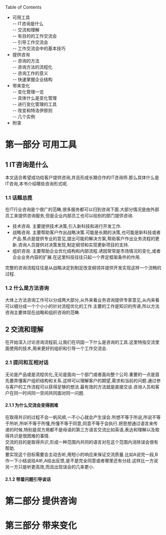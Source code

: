 Table of Contents

- 可用工具  
-- IT咨询是什么  
-- 交流和理解  
-- 有目的的工作交流会  
-- 引导工作交流会  
-- 工作交流会中的基本技巧  
- 提供咨询  
-- 咨询的方法  
-- 咨询方法的流程化  
-- 咨询工作的意义  
-- 快速掌握企业结构  
- 带来变化  
-- 变化管理一览  
-- 具体什么是变化管理  
-- 进行变化管理的工具  
-- 改变和特洛伊原则  
-- 几个实例  
- 附录  

# 第一部分 可用工具
## 1 IT咨询是什么
本文适合希望成功给客户提供咨询,并且形成长期合作的IT咨询师.那么具体什么是IT咨询,本书介绍哪些咨询形式呢.
### 1.1 话题总揽  
在IT行业咨询是个很广的范畴,很多服务都可以归到咨询下面.大部分情况是由外部员工来提供咨询服务,但是企业内部员工也可以给别的部门提供咨询.
- 技术咨询. 主要提供技术决策,引入新科技和进行开发工作.  
- 战略咨询. 主要帮助客户作出战略决策.可能是长期的决策,也可能是新科技或者产品.焦点是提供专业的意见,提出可能的解决方案,帮助客户作出业务流程的更新.咨询人员提供对决策发现,制定纲领和实现更新项目的支持.  
- 组织咨询. 主要帮助企业优化结构和内部流程.诱因常常是市场情况的变化,或者企业业务内容的扩展.在这里科技往往只起一个界定框架条件的作用.  
  
完整的咨询流程往往是从战略决定到制定改变纲领并提供开发实现这样一个流畅的过程.  

### 1.2 什么是方法咨询  
大体上方法咨询工作可以分成两大部分,从外来看业务咨询提供专家意见,从内来看可以细分成一个个小小的针对流程优化的工作.主要的工作是知识的传递,所以方法咨询主要体现在战略和组织咨询的范畴.  

## 2 交流和理解
在开始深入讨论咨询流程前,让我们在巩固一下什么是咨询的工具.这里特指交流里面使用的技术,用来更好的组织和引导一个工作交流会.

### 2.1 提问和互相对话
无论是产品或是流程优化,无论是面向一个部门或者面向整个公司.重要的一点是首先要弄懂客户组织结构和关系.这样可以理解客户的期望,需求和当前的问题.通过参与客户的工作流程可以获得足够的想法.最有效的方法就是直接交谈.咨询人员和客户在同一时间同一空间共同面对同一问题.

#### 2.1.1 为什么交流会变得困难
在取得共识的过程不会一帆风顺,一不小心就会产生误会.所想不等于所说,所说不等于所听,所听不等于所懂,所懂不等于同意,同意不等于会执行.把思想通过语言来传递的时候,特别是双方用都不是母语的第三方语言交流比如英语,表达和理解以及取得共识是很困难的事情.  
交流的目的是取得共识,形成一种范围内共同的语言对在这个范围内消除误会很有帮助.  
要实现这个目标需要会主动去听,用短小的响应来保证交流质量.比如A说完一段,B作一下小结说给A听,A给出反馈,是不是完全同意或者哪里还有分歧.这样比一方说另一方只是听更高效,而且出现误会的几率更小.

#### 2.1.2 带着问题引导谈话


# 第二部分 提供咨询

# 第三部分 带来变化
